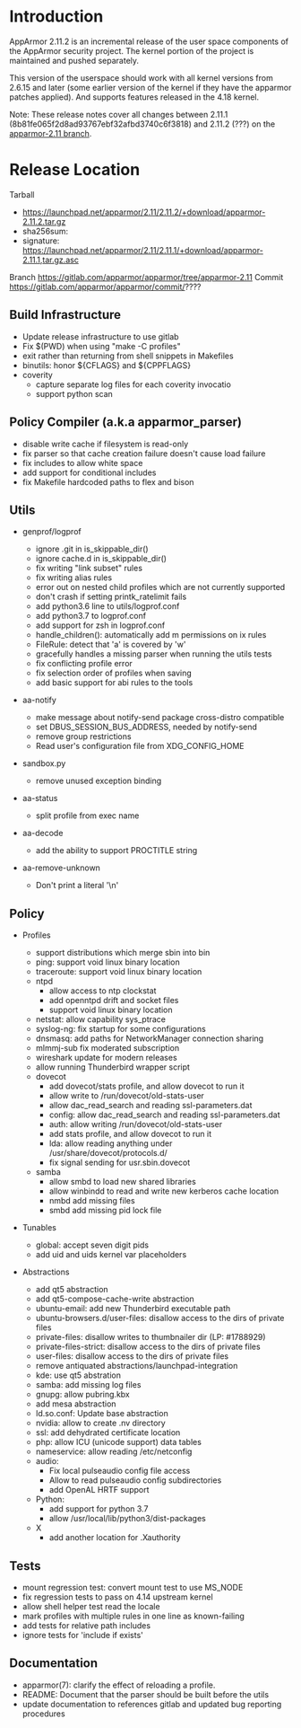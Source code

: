 Introduction
============

AppArmor 2.11.2 is an incremental release of the user space components
of the AppArmor security project. The kernel portion of the project
is maintained and pushed separately.

This version of the userspace should work with all kernel versions from
2.6.15 and later (some earlier version of the kernel if they have the
apparmor patches applied). And supports features released in the 4.18
kernel.

Note: These release notes cover all changes between 2.11.1 (8b81fe065f2d8ad93767ebf32afbd3740c6f3818)
and 2.11.2 (???) on the [apparmor-2.11 branch](https://gitlab.com/apparmor/apparmor/tree/apparmor-2.11).
    

# Release Location

Tarball
-   <https://launchpad.net/apparmor/2.11/2.11.2/+download/apparmor-2.11.2.tar.gz>
-   sha256sum: 
-   signature: <https://launchpad.net/apparmor/2.11/2.11.1/+download/apparmor-2.11.1,tar.gz.asc>

Branch https://gitlab.com/apparmor/apparmor/tree/apparmor-2.11 Commit https://gitlab.com/apparmor/apparmor/commit/????


Build Infrastructure
--------------------
- Update release infrastructure to use gitlab
- Fix $(PWD) when using "make -C profiles"
- exit rather than returning from shell snippets in Makefiles
- binutils: honor ${CFLAGS} and ${CPPFLAGS}
- coverity
   - capture separate log files for each coverity invocatio
   - support python scan


Policy Compiler (a.k.a apparmor\_parser)
----------------------------------------
- disable write cache if filesystem is read-only
- fix parser so that cache creation failure doesn't cause load failure
- fix includes to allow white space
- add support for conditional includes
- fix Makefile hardcoded paths to flex and bison


Utils
-----
-  genprof/logprof
   - ignore .git in is_skippable_dir()
   - ignore cache.d in is_skippable_dir()
   - fix writing "link subset" rules
   - fix writing alias rules
   - error out on nested child profiles which are not currently supported
   - don't crash if setting printk_ratelimit fails
   - add python3.6 line to utils/logprof.conf
   - add python3.7 to logprof.conf
   - add support for zsh in logprof.conf
   - handle_children(): automatically add m permissions on ix rules
   - FileRule: detect that 'a' is covered by 'w'
   - gracefully handles a missing parser when running the utils tests
   - fix conflicting profile error
   - fix selection order of profiles when saving
   - add basic support for abi rules to the tools

-   aa-notify
    - make message about notify-send package cross-distro compatible
    - set DBUS_SESSION_BUS_ADDRESS, needed by notify-send
    - remove group restrictions
    - Read user's configuration file from XDG_CONFIG_HOME

-   sandbox.py
    - remove unused exception binding

-  aa-status
   - split profile from exec name

- aa-decode
  - add the ability to support PROCTITLE string

- aa-remove-unknown
  - Don't print a literal '\n'

Policy
------
- Profiles
  - support distributions which merge sbin into bin
  - ping: support void linux binary location
  - traceroute: support void linux binary location
  - ntpd
    - allow access to ntp clockstat
    - add openntpd drift and socket files
    - support void linux binary location
  - netstat: allow capability sys_ptrace
  - syslog-ng: fix startup for some configurations
  - dnsmasq: add paths for NetworkManager connection sharing
  - mlmmj-sub fix moderated subscription
  - wireshark update for modern releases
  - allow running Thunderbird wrapper script
  - dovecot
    - add dovecot/stats profile, and allow dovecot to run it
    - allow write to /run/dovecot/old-stats-user
    - allow dac_read_search and reading ssl-parameters.dat
    - config: allow dac_read_search and reading ssl-parameters.dat
    - auth: allow writing /run/dovecot/old-stats-user
    - add stats profile, and allow dovecot to run it
    - lda: allow reading anything under /usr/share/dovecot/protocols.d/
    - fix signal sending for usr.sbin.dovecot
  - samba
    - allow smbd to load new shared libraries
    - allow winbindd to read and write new kerberos cache location
    - nmbd add missing files
    - smbd add missing pid lock file

- Tunables
  - global: accept seven digit pids
  - add uid and uids kernel var placeholders

- Abstractions
  - add qt5 abstraction
  - add qt5-compose-cache-write abstraction
  - ubuntu-email: add new Thunderbird executable path
  - ubuntu-browsers.d/user-files: disallow access to the dirs of private files
  - private-files: disallow writes to thumbnailer dir (LP: #1788929)
  - private-files-strict: disallow access to the dirs of private files
  - user-files: disallow access to the dirs of private files
  - remove antiquated abstractions/launchpad-integration
  - kde: use qt5 abstration
  - samba: add missing log files
  - gnupg: allow pubring.kbx
  - add mesa abstraction
  - ld.so.conf: Update base abstraction
  - nvidia: allow to create .nv directory
  - ssl: add dehydrated certificate location
  - php: allow ICU (unicode support) data tables
  - nameservice: allow reading /etc/netconfig
  - audio:
    - Fix local pulseaudio config file access
    - Allow to read pulseaudio config subdirectories
    - add OpenAL HRTF support
  - Python:
    - add support for python 3.7
    - allow /usr/local/lib/python3/dist-packages
  - X
    - add another location for .Xauthority


Tests
-----
- mount regression test: convert mount test to use MS_NODE
- fix regression tests to pass on 4.14 upstream kernel
- allow shell helper test read the locale
- mark profiles with multiple rules in one line as known-failing
- add tests for relative path includes
- ignore tests for 'include if exists'

Documentation
-------------
- apparmor(7): clarify the effect of reloading a profile.
- README: Document that the parser should be built before the utils
- update documentation to references gitlab and updated bug reporting procedures
